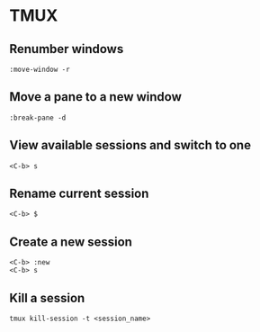 # TMUX

## Renumber windows

```
:move-window -r
```

## Move a pane to a new window

```
:break-pane -d
```

## View available sessions and switch to one

```
<C-b> s
```

## Rename current session

```
<C-b> $
```

## Create a new session

```
<C-b> :new
<C-b> s
```

## Kill a session

```
tmux kill-session -t <session_name>
```
